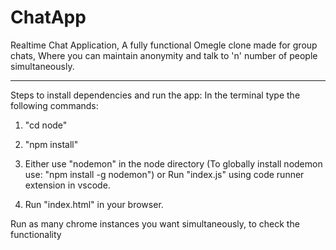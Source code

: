 # ChatApp
Realtime Chat Application, A fully functional Omegle clone made for group chats, Where you can maintain anonymity and talk to 'n' number of people simultaneously. 
**********************************************
Steps to install dependencies and run the app:
In the terminal type the following commands:

1. "cd node"

2. "npm install"

3. Either use "nodemon" in the node directory
(To globally install nodemon use: "npm install -g nodemon")
or
Run "index.js" using code runner extension in vscode.

4. Run "index.html" in your browser.

Run as many chrome instances you want simultaneously, to check the functionality

